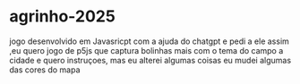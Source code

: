 # agrinho-2025
jogo desenvolvido em Javasricpt com a ajuda do chatgpt e pedi a ele assim ,eu quero jogo de p5js que captura bolinhas mais com o tema do campo a cidade  e quero instruçoes, mas eu alterei algumas coisas eu mudei algumas das cores do mapa

